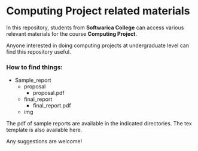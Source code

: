 # Computing Project related materials

In this repository, students from **Softwarica College** can access various relevant materials for the course **Computing Project**.

Anyone interested in doing computing projects at undergraduate level can find this repository useful.

### How to find things:
- Sample_report
    - proposal
        - proposal.pdf
    - final_report
        - final_report.pdf
    - img 

The pdf of sample reports are available in the indicated directories. The tex template is also available here. 

Any suggestions are welcome!